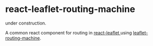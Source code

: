 react-leaflet-routing-machine
==================

under construction.

A common react component for routing in [react-leaflet ](https://github.com/PaulLeCam/react-leaflet) using  [leaflet-routing-machine](https://github.com/perliedman/leaflet-routing-machine).